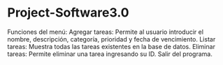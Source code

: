 # Project-Software3.0
Funciones del menú:
Agregar tareas: Permite al usuario introducir el nombre, descripción, categoría, prioridad y fecha de vencimiento.
Listar tareas: Muestra todas las tareas existentes en la base de datos.
Eliminar tareas: Permite eliminar una tarea ingresando su ID.
Salir del programa.
